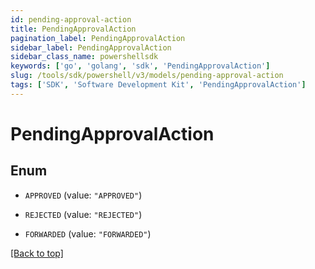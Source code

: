 ```yaml
---
id: pending-approval-action
title: PendingApprovalAction
pagination_label: PendingApprovalAction
sidebar_label: PendingApprovalAction
sidebar_class_name: powershellsdk
keywords: ['go', 'golang', 'sdk', 'PendingApprovalAction'] 
slug: /tools/sdk/powershell/v3/models/pending-approval-action
tags: ['SDK', 'Software Development Kit', 'PendingApprovalAction']
---
```



# PendingApprovalAction

## Enum


* `APPROVED` (value: `"APPROVED"`)

* `REJECTED` (value: `"REJECTED"`)

* `FORWARDED` (value: `"FORWARDED"`)


[[Back to top]](#) 

